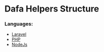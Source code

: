 # Dafa Helpers Structure

### Languages:
* [Laravel](https://github.com/m-alsafadi/helpers-structure/tree/main/laravel)
* [PHP](https://github.com/m-alsafadi/helpers-structure/tree/main/php)
* [NodeJs](https://github.com/m-alsafadi/helpers-structure/tree/main/nodejs)
